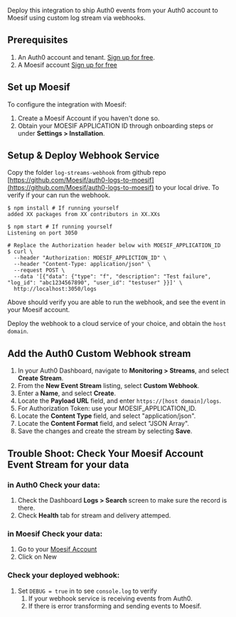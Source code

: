 Deploy this integration to ship Auth0 events from your Auth0 account to Moesif using custom log stream via webhooks.

## Prerequisites

1. An Auth0 account and tenant. [Sign up for free](https://auth0.com/signup).
2. A Moesif account [Sign up for free](https://www.moesif.com)

## Set up Moesif

To configure the integration with Moesif:

1. Create a Moesif Account if you haven't done so.
2. Obtain your MOESIF APPLICATION ID through onboarding steps or under **Settings > Installation**.

## Setup & Deploy Webhook Service

Copy the folder `log-streams-webhook` from github repo [https://github.com/Moesif/auth0-logs-to-moesif](https://github.com/Moesif/auth0-logs-to-moesif) to your local drive. To verify if your can run the webhook.

```shell
$ npm install # If running yourself
added XX packages from XX contributors in XX.XXs

$ npm start # If running yourself
Listening on port 3050

# Replace the Authorization header below with MOESIF_APPLICATION_ID
$ curl \
  --header "Authorization: MOESIF_APPLICTION_ID" \
  --header "Content-Type: application/json" \
  --request POST \
  --data '[{"data": {"type": "f", "description": "Test failure", "log_id": "abc1234567890", "user_id": "testuser" }}]' \
  http://localhost:3050/logs

```

Above should verify you are able to run the webhook, and see the event in your Moesif account.

Deploy the webhook to a cloud service of your choice, and obtain the `host domain`.

## Add the Auth0 Custom Webhook stream

1. In your Auth0 Dashboard, navigate to **Monitoring > Streams**, and select **Create Stream**.
1. From the **New Event Stream** listing, select **Custom Webhook**.
1. Enter a **Name**, and select **Create**.
1. Locate the **Payload URL** field, and enter `https://[host domain]/logs`.
1. For Authorization Token: use your MOESIF_APPLICATION_ID.
1. Locate the **Content Type** field, and select "application/json".
1. Locate the **Content Format** field, and select "JSON Array".
1. Save the changes and create the stream by selecting **Save**.

## Trouble Shoot: Check Your Moesif Account Event Stream for your data

### in Auth0 Check your data:

1. Check the Dashboard **Logs > Search** screen to make sure the record is there.
2. Check **Health** tab for stream and delivery attemped.

### in Moesif Check your data:

1. Go to your [Moesif Account](http://www.moesif.com)
2. Click on New

### Check your deployed webhook:

1. Set `DEBUG = true` in to see `console.log` to verify
   1. If your webhook service is receiving events from Auth0.
   2. If there is error transforming and sending events to Moesif.
